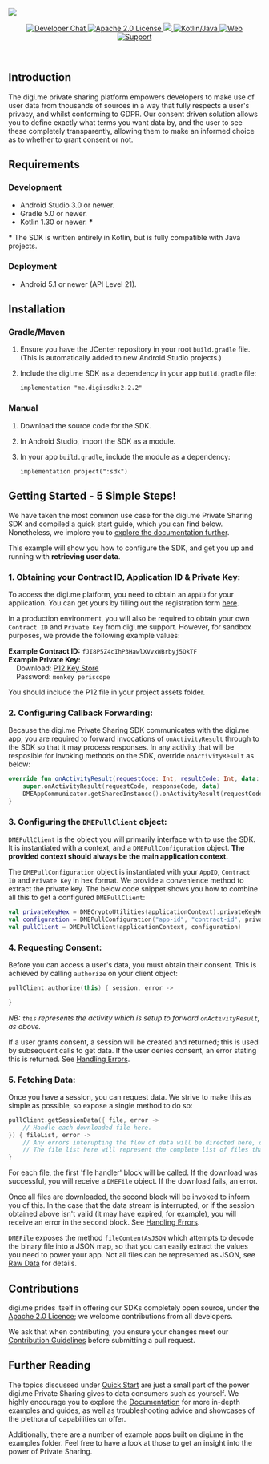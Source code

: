 ![](https://securedownloads.digi.me/partners/digime/SDKReadmeBanner.png)

<p align="center">
    <a href="https://developers.digi.me/slack/join">
        <img src="https://img.shields.io/badge/chat-slack-blueviolet.svg" alt="Developer Chat">
    </a>
    <a href="../../LICENSE">
        <img src="https://img.shields.io/badge/license-apache 2.0-blue.svg" alt="Apache 2.0 License">
    </a>
    <a href="#">
    	<img src="https://img.shields.io/badge/build-passing-brightgreen.svg">
    </a>
    <a href="https://kotlinlang.org">
        <img src="https://img.shields.io/badge/language-kotlin/java-ff69b4.svg" alt="Kotlin/Java">
    </a>
    <a href="https://developers.digi.me">
        <img src="https://img.shields.io/badge/web-digi.me-red.svg" alt="Web">
    </a>
    <a href="https://digime.freshdesk.com/support/home">
        <img src="https://img.shields.io/badge/support-freshdesk-721744.svg" alt="Support">
    </a>
</p>

<br>

## Introduction

The digi.me private sharing platform empowers developers to make use of user data from thousands of sources in a way that fully respects a user's privacy, and whilst conforming to GDPR. Our consent driven solution allows you to define exactly what terms you want data by, and the user to see these completely transparently, allowing them to make an informed choice as to whether to grant consent or not.

## Requirements

### Development
- Android Studio 3.0 or newer.
- Gradle 5.0 or newer.
- Kotlin 1.30 or newer. **\***

**\*** The SDK is written entirely in Kotlin, but is fully compatible with Java projects.

### Deployment
- Android 5.1 or newer (API Level 21).

## Installation

### Gradle/Maven

1. Ensure you have the JCenter repository in your root `build.gradle` file.<br>(This is automatically added to new Android Studio projects.)
	
2. Include the digi.me SDK as a dependency in your app `build.gradle` file:

	`implementation "me.digi:sdk:2.2.2"`

### Manual

1. Download the source code for the SDK.
2. In Android Studio, import the SDK as a module.
3. In your app `build.gradle`, include the module as a dependency:

	`implementation project(":sdk")`
	
## Getting Started - 5 Simple Steps!

We have taken the most common use case for the digi.me Private Sharing SDK and compiled a quick start guide, which you can find below. Nonetheless, we implore you to [explore the documentation further](https://digime.github.io/digime-sdk-android/).

This example will show you how to configure the SDK, and get you up and running with **retrieving user data**.

### 1. Obtaining your Contract ID, Application ID & Private Key:

To access the digi.me platform, you need to obtain an `AppID` for your application. You can get yours by filling out the registration form [here](https://go.digi.me/developers/register).

In a production environment, you will also be required to obtain your own `Contract ID` and `Private Key` from digi.me support. However, for sandbox purposes, we provide the following example values:

**Example Contract ID:** `fJI8P5Z4cIhP3HawlXVvxWBrbyj5QkTF `
<br>
**Example Private Key:**
	<br>&nbsp;&nbsp;&nbsp;&nbsp;Download: [P12 Key Store](https://securedownloads.digi.me/partners/digime/fJI8P5Z4cIhP3HawlXVvxWBrbyj5QkTF.p12)
	<br>&nbsp;&nbsp;&nbsp;&nbsp;Password: `monkey periscope`
	
You should include the P12 file in your project assets folder.

### 2. Configuring Callback Forwarding:

Because the digi.me Private Sharing SDK communicates with the digi.me app, you are required to forward invocations of `onActivityResult` through to the SDK so that it may process responses. In any activity that will be resposible for invoking methods on the SDK, override `onActivityResult` as below:

```kotlin
override fun onActivityResult(requestCode: Int, resultCode: Int, data: Intent?) {
	super.onActivityResult(requestCode, responseCode, data)
	DMEAppCommunicator.getSharedInstance().onActivityResult(requestCode, responseCode, data)
}
```

### 3. Configuring the `DMEPullClient` object:
`DMEPullClient` is the object you will primarily interface with to use the SDK. It is instantiated with a context, and a `DMEPullConfiguration` object. **The provided context should always be the main application context.**

The `DMEPullConfiguration` object is instantiated with your `AppID`, `Contract ID` and `Private Key` in hex format. We provide a convenience method to extract the private key. The below code snippet shows you how to combine all this to get a configured `DMEPullClient`:

```kotlin
val privateKeyHex = DMECryptoUtilities(applicationContext).privateKeyHexFrom("p12-filename", "p12-password")
val configuration = DMEPullConfiguration("app-id", "contract-id", privateKeyHex)
val pullClient = DMEPullClient(applicationContext, configuration)
```

### 4. Requesting Consent:

Before you can access a user's data, you must obtain their consent. This is achieved by calling `authorize` on your client object:

```kotlin
pullClient.authorize(this) { session, error ->

}
```
*NB: `this` represents the activity which is setup to forward `onActivityResult`, as above.*

If a user grants consent, a session will be created and returned; this is used by subsequent calls to get data. If the user denies consent, an error stating this is returned. See [Handling Errors](https://digime.github.io/digime-sdk-android/error-handling.html).

### 5. Fetching Data:

Once you have a session, you can request data. We strive to make this as simple as possible, so expose a single method to do so: 

```kotlin
pullClient.getSessionData({ file, error ->
    // Handle each downloaded file here.
}) { fileList, error ->
    // Any errors interupting the flow of data will be directed here, or null once all files are retrieved.
    // The file list here will represent the complete list of files that were downloaded.
}
```

For each file, the first 'file handler' block will be called. If the download was successful, you will receive a `DMEFile` object. If the download fails, an error. 

Once all files are downloaded, the second block will be invoked to inform you of this. In the case that the data stream is interrupted, or if the session obtained above isn't valid (it may have expired, for example), you will receive an error in the second block. See [Handling Errors](https://digime.github.io/digime-sdk-android/error-handling.html).

`DMEFile` exposes the method `fileContentAsJSON` which attempts to decode the binary file into a JSON map, so that you can easily extract the values you need to power your app. Not all files can be represented as JSON, see [Raw Data](https://digime.github.io/digime-sdk-android/raw-data.html) for details.
## Contributions

digi.me prides itself in offering our SDKs completely open source, under the [Apache 2.0 Licence](./LICENCE.md); we welcome contributions from all developers.

We ask that when contributing, you ensure your changes meet our [Contribution Guidelines]() before submitting a pull request.

## Further Reading

The topics discussed under [Quick Start](#getting-started---5-simple-steps) are just a small part of the power digi.me Private Sharing gives to data consumers such as yourself. We highly encourage you to explore the [Documentation](https://digime.github.io/digime-sdk-android/) for more in-depth examples and guides, as well as troubleshooting advice and showcases of the plethora of capabilities on offer.

Additionally, there are a number of example apps built on digi.me in the examples folder. Feel free to have a look at those to get an insight into the power of Private Sharing.
